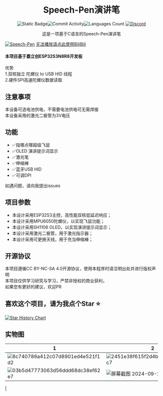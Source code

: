 <div align="center">
    <h1>Speech-Pen演讲笔</h1>


![Static Badge](https://img.shields.io/badge/License-CC_BY_NC_SA_4.0-green?style=for-the-badge)![Commit Activity](https://img.shields.io/github/commit-activity/w/JasonYANG170/Speech-Pen?style=for-the-badge&color=yellow)![Languages Count](https://img.shields.io/github/languages/count/JasonYANG170/Speech-Pen?logo=c&style=for-the-badge)
[![Discord](https://img.shields.io/discord/978108215499816980?style=social&logo=discord&label=echosec)](https://discord.com/invite/az3ceRmgVe)


这是一项基于C语言的Speech-Pen演讲笔

</div>

[![Speech-Pen](https://res.cloudinary.com/marcomontalbano/image/upload/v1728294746/video_to_markdown/images/youtube--AUxFOGgEUyY-c05b58ac6eb4c4700831b2b3070cd403.jpg)](https://youtu.be/AUxFOGgEUyY "Speech-Pen")
[无法播放请点此使用BiliBili](https://www.bilibili.com/video/BV1xv1yYoErw)
#### 本项目基于嘉立创ESP32S3N8R8开发板
优势  
1.双核独立 陀螺仪 to USB HID 线程  
2.硬件SPI高速陀螺仪数据读取

## 注意事项
本设备可选电池供电，不需要电池供电可无需焊接  
本设备采用的激光二极管为3V电压
## 功能
- ✅指哪点哪超级飞鼠
- ✅OLED 演讲提示词显示
- ✅激光笔
- ✅伸缩棒
- ✅蓝牙USB HID
- ✅可调DPI

如遇问题，请向我提出issues


## 项目参数

* 本设计采用ESP32S3主控，高性能双核低延迟响应；
* 本设计采用MPU6050陀螺仪，以实现飞鼠功能；
* 本设计采用SH1106 OLED，以实现演讲提示词显示；
* 本设计采用激光二极管，用于激光指示器；
* 本设计采用可更换天线，用于充当伸缩棒；


## 开源协议
本项目遵循CC BY-NC-SA 4.0开源协议，使用本程序时请注明出处并进行版权声明  
本项目仅供学习研究与学习，严禁非授权的商业获利，  
如果您有更好的建议，欢迎PR

## 喜欢这个项目，请为我点个Star ⭐

[![Star History Chart](https://api.star-history.com/svg?repos=JasonYANG170/Speech-Pen&type=Date)](https://star-history.com/#star-history/star-history&Date)



## 实物图

| 1 | 2 |
| --- | --- |
| ![8c740786a412c07d8901ed4e521f1d2](https://github.com/user-attachments/assets/c22913c6-d828-4d60-bc36-52fd89eb10b2)| ![2451e38f615f2d4bd12a41a070491c7](https://github.com/user-attachments/assets/13fb7a77-3834-4cb9-a023-149ccc904ce6)|
|![03b5d47773063d56ddd68dc38ef62e7](https://github.com/user-attachments/assets/0dd9fd54-307e-4783-93a4-d055fc9f91f2)|![屏幕截图 2024-09-22 145025](https://github.com/user-attachments/assets/a0602826-b641-4634-8ccf-567213308e3b)
 |
